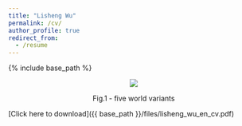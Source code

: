 ```yaml
---
title: "Lisheng Wu"
permalink: /cv/
author_profile: true
redirect_from:
  - /resume
---
```


{% include base_path %}

<p align="center">
  <img src="{{ base_path }}/images/cv.png"/>
  <figcaption align="center">Fig.1 - five world variants</figcaption>
</p>

[Click here to download]({{ base_path }}/files/lisheng_wu_en_cv.pdf)